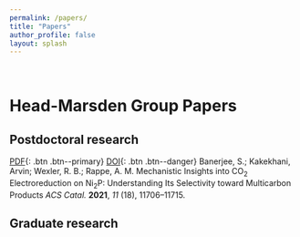 ```yaml
---
permalink: /papers/
title: "Papers"
author_profile: false
layout: splash
---
```


<br>

# Head-Marsden Group Papers

## Postdoctoral research

[PDF](../assets/papers/Banerjee2021p11706.pdf){: .btn .btn--primary}
[DOI](https://doi.org/10.1021/acscatal.1c03639){: .btn .btn--danger}
Banerjee, S.; Kakekhani, Arvin; Wexler, R. B.; Rappe, A. M.
Mechanistic Insights into CO<sub>2</sub> Electroreduction on Ni<sub>2</sub>P: Understanding Its Selectivity toward Multicarbon Products
*ACS Catal.* **2021**, *11* (18), 11706–11715.



## Graduate research


